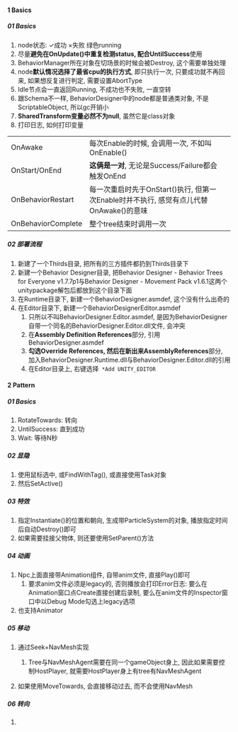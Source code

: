 

#### 1 Basics

##### 01 Basics

1. node状态: ✓成功 ×失败 绿色running
2. 尽量**避免在OnUpdate()中重复检测status, 配合UntilSuccess**使用
3. BehaviorManager所在对象在切场景的时候会被Destroy, 这个需要单独处理
4. node**默认情况选择了最省cpu的执行方式**, 即只执行一次, 只要成功就不再回来, 如果想反复进行判定, 需要设置AbortType
5. Idle节点会一直返回Running, 不成功也不失败, 一直空转
6. 跟Schema不一样, BehaviorDesigner中的node都是普通类对象, 不是ScriptableObject, 所以gc开销小
7. **SharedTransform变量必然不为null**, 虽然它是class对象
8. 打印日志, 如何打印变量





|                    |                                                              |      |
| ------------------ | ------------------------------------------------------------ | ---- |
| OnAwake            | 每次Enable的时候, 会调用一次, 不如叫OnEnable()               |      |
| OnStart/OnEnd      | **这俩是一对**, 无论是Success/Failure都会触发OnEnd           |      |
| OnBehaviorRestart  | 每一次重启时先于OnStart()执行, 但第一次Enable时并不执行, 感觉有点儿代替OnAwake()的意味 |      |
| OnBehaviorComplete | 整个tree结束时调用一次                                       |      |



##### 02 部署流程

1. 新建了一个Thirds目录, 把所有的三方插件都扔到Thirds目录下
2. 新建一个Behavior Designer目录, 把Behavior Designer - Behavior Trees for Everyone v1.7.7p1与Behavior Designer - Movement Pack v1.6.1这两个unitypackage解包后都放到这个目录下面
3. 在Runtime目录下, 新建一个BehaviorDesigner.asmdef, 这个没有什么出奇的
4. 在Editor目录下, 新建一个BehaviorDesignerEditor.asmdef
   1. 只所以不叫BehaviorDesigner.Editor.asmdef, 是因为BehaviorDesigner自带一个同名的BehaviorDesigner.Editor.dll文件, 会冲突
   2. 在**Assembly Definition References**部分, 引用BehaviorDesigner.asmdef
   3. **勾选Override References, 然后在新出来AssemblyReferences**部分, 加入BehaviorDesigner.Runtime.dll与BehaviorDesigner.Editor.dll的引用
   4. 在Editor目录上, 右键选择` *Add UNITY_EDITOR`





#### 2 Pattern



##### 01 Basics

1. RotateTowards: 转向
2. UntilSuccess: 直到成功
3. Wait: 等待N秒



##### 02 显隐

1. 使用鼠标选中, 或FindWithTag(), 或直接使用Task对象
2. 然后SetActive()



##### 03 特效

1. 指定Instantiate()的位置和朝向, 生成带ParticleSystem的对象, 播放指定时间后自动Destroy()即可
2. 如果需要挂接父物体, 则还要使用SetParent()方法



##### 04 动画

1. Npc上面直接带Animation组件, 自带anim文件, 直接Play()即可
   1. 要求anim文件必须是legacy的, 否则播放会打印Error日志: 要么在Animation窗口点Create直接创建后录制, 要么在anim文件的Inspector窗口中以Debug Mode勾选上legacy选项
2. 也支持Animator



##### 05 移动

1. 通过Seek+NavMesh实现
   1. Tree与NavMeshAgent需要在同一个gameObject身上, 因此如果需要控制HostPlayer, 就需要HostPlayer身上有tree有NavMeshAgent

2. 如果使用MoveTowards, 会直接移动过去, 而不会使用NavMesh



##### 06 转向

1. 
